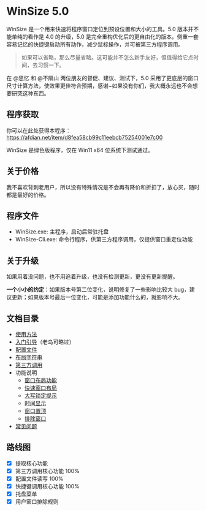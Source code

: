 WinSize 5.0
===

WinSize 是一个用来快速将程序窗口定位到预设位置和大小的工具。5.0 版本并不能单纯的看作是 4.0 的升级，5.0 是完全重构优化后的更自由化的版本。侧重一套容易记忆的快捷键启动所有动作，减少鼠标操作，并可被第三方程序调用。

> 如果可以省略，那么尽量省略。这可能并不怎么新手友好，但值得给它点时间，去习惯一下。

在 @思忆 和 @不隔山 两位朋友的督促、建议、测试下，5.0 采用了更底层的窗口尺寸计算方法，使效果更佳符合预期，感谢~如果没有你们，我大概永远也不会想要研究这种东西。

## 程序获取

你可以在此处获得本程序：https://afdian.net/item/d8fea58cb99c11eebcb75254001e7c00

WinSize 是绿色版程序，仅在 Win11 x64 位系统下测试通过。

## 关于价格

我不喜欢背刺老用户，所以没有特殊情况是不会再有降价和折扣了，放心买，随时都是最好的价格。

## 程序文件

- WinSize.exe: 主程序，启动后常驻托盘
- WinSize-Cli.exe: 命令行程序，供第三方程序调用，仅提供窗口重定位功能

## 关于升级

如果用着没问题，也不用追着升级，也没有检测更新，更没有更新提醒。

**一个小小的约定**：如果版本号第二位变化，说明修复了一些影响比较大 bug，建议更新；如果版本号最后一位变化，可能是添加功能什么的，就影响不大。

## 文档目录

- [使用方法](./使用方法.md)
- [入门引导](./入门引导.md)（老鸟可略过）
- [配置文件](./配置文件.md)
- [布局字符串](./布局字符串.md)
- [第三方调用](./第三方调用.md)
- 功能说明
  - [窗口布局功能](./窗口布局功能.md)
  - [快速窗口布局](./快速窗口布局.md)
  - [大写锁定提示](./大写锁定提示.md)
  - [时间显示](./时间显示.md)
  - [窗口置顶](./窗口置顶.md)
  - [排除窗口](./排除窗口.md)
- [常见问题](./常见问题.md)

## 路线图

- [x] 提取核心功能
- [x] 第三方调用核心功能 100%
- [x] 配置文件读写 100%
- [x] 快捷键调用核心功能 100%
- [x] 托盘菜单
- [x] 用户窗口排除规则